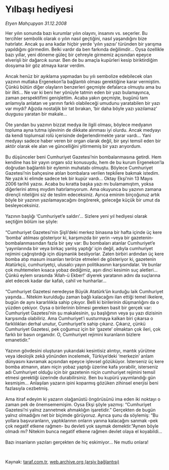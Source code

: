 # Yılbaşı hediyesi

*Etyen Mahçupyan 31.12.2008*

<div class="taraf_structure_2col_1zq">
<div class="margen_n">



 <p>Her yılın sonunda bazı kurumlar yılın olayını, insanını vs. seçerler. Bu tercihler sembolik olarak o yılın nasıl geçtiğini, nasıl yaşandığını bize hatırlatır. Ancak şu ana kadar hiçbir yerde ‘yılın yazısı’ türünden bir yarışma yapıldığını görmedim. Belki vardır da ben farkında değilimdir... Oysa özellikle bazı yıllar, yeni döneme güleç bir çehreyle girmemiz açısından epeyce elverişli bir dağarcık sunar. Ben de bu amaçla kupürleri kesip biriktirdiğim dosyama bir göz atmaya karar verdim. <br/><br/>Ancak henüz bir ayıklama yapmadan bu yılı sembolize edebilecek olan yazının mutlaka Ergenekon’la bağlantılı olması gerektiğine karar vermiştim. Çünkü bütün diğer olayların benzerleri geçmişte defalarca olmuştu ama bu bir ilkti... Ne var ki beni her yönüyle tatmin eden bir yazı bulamayınca, zaman perspektifimi genişlettim. Acaba yakın geçmişte, bugünü tam anlamıyla anlatan ve yarının farklı olabileceği umudunu yaratabilen bir yazı var mıydı? Ağızda nostaljik bir tat bırakan, ‘bir daha böyle yazı yazılamaz’ duygusu yaratan bir makale... <br/><br/>Öte yandan bu yazının bizzat medya ile ilgili olması, böylece medyanın topluma ayna tutma işlevinin de dikkate alınması iyi olurdu. Ancak medyayı da kendi toplumsal rolü içerisinde değerlendirmekte yarar vardı... Yani medyayı sadece haber veren bir organ olarak değil, bir şeyi temsil eden bir aktör olarak ele alan ve güncelliğini yitirmemiş bir yazı arıyordum. <br/><br/>Bu düşünceler beni Cumhuriyet Gazetesi’nin bombalanmasına getirdi. Hem kendine has bir yayın organı söz konusuydu, hem de bu kurum Ergenekon’la doğrudan bağlantılı bir eylemin muhatabı olmuştu. Böylece Cumhuriyet Gazetesi’nin bahçesine atılan bombalara verilen tepkilere bakmak istedim. Ne yazık ki elimde sadece tek bir kupür vardı... Oktay Ekşi’nin 13 Mayıs 2006 tarihli yazısı. Acaba bu kıratta başka yazı mı bulamamıştım, yoksa diğerlerini atmış mıydım hatırlamıyorum. Ama okuyunca bu yazının zamana dirençli niteliğini siz de teslim edeceksiniz. Ayrıca eminim birçoğunuz artık böyle bir yazının yazılamayacağını öngörerek, geleceğe küçük bir umut da besleyeceksiniz. <br/><br/>Yazının başlığı ‘Cumhuriyet’e saldırı’... Sizlere yeni yıl hediyesi olarak seçtiğim bölüm ise şöyle: <br/><br/>“Cumhuriyet Gazetesi’nin Şişli’deki merkez binasına bir hafta içinde üç kere ‘bomba’ atılması gösteriyor ki, karşımızda bir yerin –veya bir gazetenin- bombalanmasından fazla bir şey var: Bu bombaları atanlar Cumhuriyet’e ‘yayınlarında bir veya birkaç yanlış yaptığı’ için değil, adıyla cumhuriyet rejimini çağrıştırdığı için düşmanlık besliyorlar. Zaten birbiri ardından üç kere bomba atıp masum insanları terörize etmeleri de gösteriyor ki, gazetenin Atatürkçü, cumhuriyetçi, ulusalcı yayın politikasının karşısındalar. Ve bunlar çok muhtemelen kısaca yobaz dediğimiz, aşırı dinci kesimin suç aletleri... Çünkü eylem sırasında ‘Allah-ü Ekber!’ diyerek yaratanın adını da suçlarına alet edecek kadar dar kafalı, cahil ve hunharlar... <br/><br/>“Cumhuriyet Gazetesi neredeyse Büyük Atatürk’ün kurduğu laik Cumhuriyet yaşında... Nitekim kurulduğu zaman bağlı kalacağını ilan ettiği temel ilkelere, bugün de aynı kararlılıkla sahip çıkıyor. Belli ki birilerinin düşmanlığını da o yüzden çekiyor. Oysa o birilerinin bilmesi gereken basit bir gerçek var: Cumhuriyet Gazetesi’nin şu makalesinin, şu başlığının veya şu yazı dizisinin karşısında olabiliriz. Ama Cumhuriyet’i susturmaya kalkan biri çıkarsa o farklılıkları derhal unutur, Cumhuriyet’e sahip çıkarız. Çıkarız, çünkü Cumhuriyet Gazetesi, pek çoğumuz için bir ‘gazete’ olmaktan çok ileri, çok farklı bir basın organıdır. O, Cumhuriyet rejimini kuranların bizlere emanetidir.” <br/><br/>Yazının gövdesini oluşturan yukarıdaki kesintisiz alıntıyı, mantık yürütme veya ideolojik zekâ yönünden incelemek, Türkiye’deki ‘merkezin’ anlam dünyasını kavramak açısından epeyce işlevsel gözüküyor. İsterseniz üç kere bomba atmanın, atanı niçin yobaz yaptığı üzerine kafa yorabilir, isterseniz adı Cumhuriyet olduğu için bir gazetenin niçin cumhuriyet rejimini temsil etmesi gerektiği üzerinde durabilirsiniz. Ben bu kupürü yayımlandığı gün kesmişim... Anlaşılan yazarın ipini koparmış gözüken zihinsel enerjisi beni fazlasıyla cezbetmiş. <br/><br/>Ama itiraf edeyim ki yazarın olağanüstü öngörüsünü ima eden iki noktayı o zaman pek de önemsememişim. Oysa Ekşi şöyle yazmış: “Cumhuriyet Gazetesi’ni yalnız zannetmek ahmaklığın işaretidir.” Gerçekten de bugün yalnız olmadığını net bir biçimde görüyoruz. Ayrıca şunu da söylemiş: “Bu yollara başvuranların, yaptıklarının onların yanına kalacağını sanmak –pek çok negatif etkene rağmen- bu devleti yok saymak demektir.”Aynen böyle olmadı mı? Nitekim bunca negatif etkene rağmen devlet olaya el koyabildi... <br/><br/>Bazı insanların yazıları gerçekten de hiç eskimiyor... Ne mutlu onlara!</p>

<br/>


<div id="taraf_not">
</div>

</div>


</div>

Kaynak: [taraf.com.tr](http://taraf.com.tr:80/makale/3344.htm), [web.archive.org (arşiv bağlantısı)](http://web.archive.org/web/20090121195459/http://taraf.com.tr:80/makale/3344.htm)
